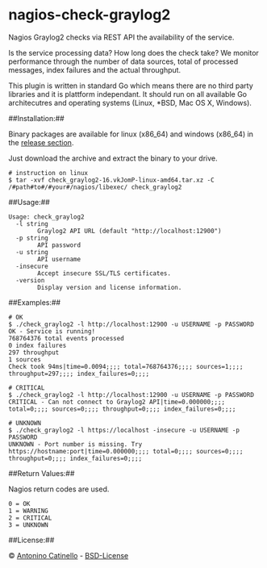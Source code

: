 nagios-check-graylog2
===

Nagios Graylog2 checks via REST API the availability of the service. 

Is the service processing data? How long does the check take? We monitor performance through the number of data sources, total of processed messages, index failures and the actual throughput.

This plugin is written in standard Go which means there are no third party libraries and it is plattform independant. It should run on all available Go architecutres and operating systems (Linux, *BSD, Mac OS X, Windows).

##Installation:##

Binary packages are available for linux (x86_64) and windows (x86_64) in the [release section][RELEASES].

Just download the archive and extract the binary to your drive.

    # instruction on linux
    $ tar -xvf check_graylog2-16.vkJomP-linux-amd64.tar.xz -C /#path#to#/#your#/nagios/libexec/ check_graylog2

##Usage:##

    Usage: check_graylog2
      -l string
            Graylog2 API URL (default "http://localhost:12900")
      -p string
            API password
      -u string
            API username
      -insecure
            Accept insecure SSL/TLS certificates.
      -version
            Display version and license information.

##Examples:##

    # OK
    $ ./check_graylog2 -l http://localhost:12900 -u USERNAME -p PASSWORD
    OK - Service is running!
    768764376 total events processed
    0 index failures
    297 throughput
    1 sources
    Check took 94ms|time=0.0094;;;; total=768764376;;;; sources=1;;;; throughput=297;;;; index_failures=0;;;;

    # CRITICAL
    $ ./check_graylog2 -l http://localhost:12900 -u USERNAME -p PASSWORD
    CRITICAL - Can not connect to Graylog2 API|time=0.000000;;;; total=0;;;; sources=0;;;; throughput=0;;;; index_failures=0;;;;

    # UNKNOWN
    $ ./check_graylog2 -l https://localhost -insecure -u USERNAME -p PASSWORD
    UNKNOWN - Port number is missing. Try https://hostname:port|time=0.000000;;;; total=0;;;; sources=0;;;; throughput=0;;;; index_failures=0;;;;

##Return Values:##

Nagios return codes are used.

    0 = OK
    1 = WARNING
    2 = CRITICAL
    3 = UNKNOWN

##License:##

&copy; [Antonino Catinello][HOME] - [BSD-License][BSD]

[BSD]:https://github.com/catinello/nagios-check-graylog2/blob/master/LICENSE
[HOME]:http://antonino.catinello.eu
[RELEASES]:https://github.com/catinello/nagios-check-graylog2/releases
